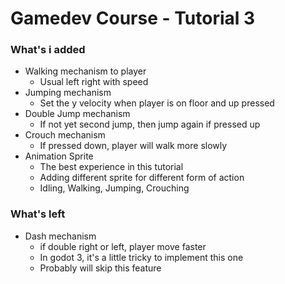 # Gamedev Course - Tutorial 3


### What's i added

- Walking mechanism to player
  - Usual left right with speed
- Jumping mechanism
  - Set the y velocity when player is on floor and up pressed
- Double Jump mechanism
  - If not yet second jump, then jump again if pressed up
- Crouch mechanism
  - If pressed down, player will walk more slowly
- Animation Sprite
  - The best experience in this tutorial
  - Adding different sprite for different form of action
  - Idling, Walking, Jumping, Crouching

### What's left

- Dash mechanism
  - if double right or left, player move faster
  - In godot 3, it's a little tricky to implement this one
  - Probably will skip this feature
